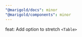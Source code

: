 ```yaml
---
"@marigold/docs": minor
"@marigold/components": minor
---
```


feat: Add option to stretch `<Table>`
